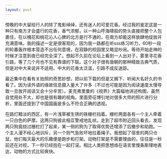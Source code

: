 ```yaml
---
layout: post
---
```

傍晚的中大留给行人的除了鬼影绰绰，还有迷人的可爱花香。经过我的鉴定这是一种只有南方才会盛行的花香，香气浓郁，以一种山呼海啸般的势头直接把整个人包裹住，在以槐花和桃花沁人心脾的北方是行不通的，在南方却能这样放肆地绽放并充满意味。我的描述一定是很客观的，因为我一路都在听sss练习听力，60秒一段的轮番轰炸根本营造不出任何意境，在寂静的校园里又略显吵闹。等待开始走神的时候才注意到夜已经完全深了。想起不久前在论坛上看到一人出对子，雾里寻花香引路，等了几个月也不见有靠谱的下联。这个对子很有唐朝的那种精致古典气质，但是对中大来说并不适用。中大的花香太泛滥，引路不成反迷踪。

最近集中在看有关拍照的奇思妙想，把以前下载的但是又搁下、听闻大名好久的书看了。因为读外语的缘故信息摄入量大了许多（不过也可能是因为阅读速度太慢导致一旦放开阅读又会十分辛苦）。麦克弗里曼的《视界》大篇幅地讲述构图，虽然自觉用处不大，却也是很有趣的视角。里面旁征博引地对很多大师的照片进行分析，里面还提到了中国国画是多么不符合正确的透视。

在路灯黯淡的西区，有一片浅草被生锈的铁栅栏挡着。栅栏两面各有一个主人牵着一只白色的萨摩。这两只狗彼此相互警戒地乱吠。走到了超市附近回头看去，发现两只狗竟绕过栅栏打了起来，某一侧的狗为了取得优势还增添了后撤步和助跑。一个主人漫不经心地训斥，另一个则气急败坏地拉着绳子。我想起了宿舍的两只仓鼠，他们每天最大的乐趣便是跑步和打架。动物打架是不需要理由的，往往是一秒前还在对视，下一秒已经抱在一起打滚。相比人类把思想烙在语言里慢条斯理地表达，动物的方式比较爽快。